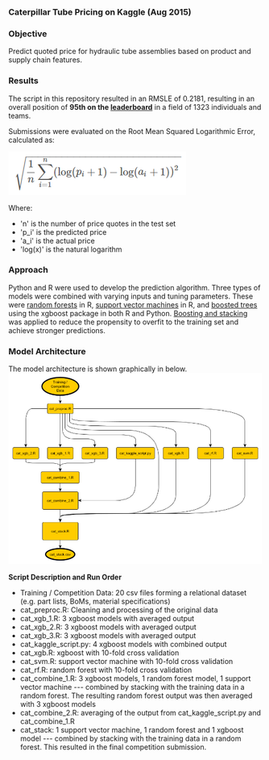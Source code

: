 ### Caterpillar Tube Pricing on Kaggle (Aug 2015)

### Objective
Predict quoted price for hydraulic tube assemblies based on product and supply chain features.

### Results
The script in this repository resulted in an RMSLE of 0.2181, resulting in an overall position of **95th on the [leaderboard](https://www.kaggle.com/c/caterpillar-tube-pricing/leaderboard/private)** in a field of 1323 individuals and teams.

Submissions were evaluated on the Root Mean Squared Logarithmic Error, calculated as:

![rmsle](/imgs/rmsle_eqn.png)

Where:
* 'n' is the number of price quotes in the test set
* 'p_i' is the predicted price
* 'a_i' is the actual price
* 'log(x)' is the natural logarithm

### Approach
Python and R were used to develop the prediction algorithm.  Three types of models were combined with varying inputs and tuning parameters.  These were [random forests](https://cran.r-project.org/web/packages/randomForest/randomForest.pdf) in R, [support vector machines](https://cran.r-project.org/web/packages/e1071/e1071.pdf) in R, and [boosted trees](https://xgboost.readthedocs.org/en/latest/) using the xgboost package in both R and Python.  [Boosting and stacking](http://stats.stackexchange.com/questions/18891/bagging-boosting-and-stacking-in-machine-learning) was applied to reduce the propensity to overfit to the training set and achieve stronger predictions.

### Model Architecture
The model architecture is shown graphically in below.
<img src="/imgs/cat_model_architecture.png" width="700"/>

**Script Description and Run Order**
* Training / Competition Data: 20 csv files forming a relational dataset (e.g. part lists, BoMs, material specifications)
* cat_preproc.R: Cleaning and processing of the original data
* cat_xgb_1.R:  3 xgboost models with averaged output
* cat_xgb_2.R:  3 xgboost models with averaged output
* cat_xgb_3.R:  3 xgboost models with averaged output
* cat_kaggle_script.py: 4 xgboost models with combined output
* cat_xgb.R: xgboost with 10-fold cross validation
* cat_svm.R: support vector machine with 10-fold cross validation
* cat_rf.R: random forest with 10-fold cross validation
* cat_combine_1.R: 3 xgboost models, 1 random forest model, 1 support vector machine --- combined by stacking with the training data in a random forest.  The resulting random forest output was then averaged with 3 xgboost models
* cat_combine_2.R: averaging of the output from cat_kaggle_script.py and cat_combine_1.R
* cat_stack: 1 support vector machine, 1 random forest and 1 xgboost model --- combined by stacking with the training data in a random forest.  This resulted in the final competition submission.
